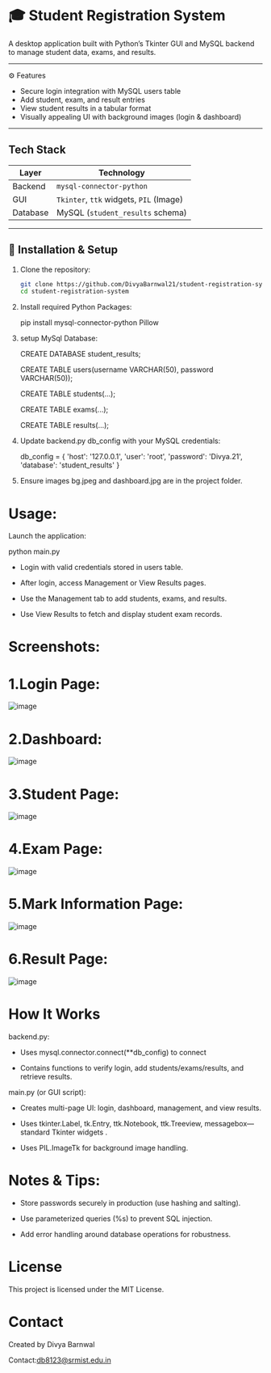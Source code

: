 # 🎓 Student Registration System

A desktop application built with Python’s Tkinter GUI and MySQL backend to manage student data, exams, and results.

---

⚙️ Features

- Secure login integration with MySQL users table  
- Add student, exam, and result entries  
- View student results in a tabular format  
- Visually appealing UI with background images (login & dashboard)

---

## Tech Stack

| Layer        | Technology                          |
|-------------|-------------------------------------|
| Backend     | `mysql-connector-python`           |
| GUI         | `Tkinter`, `ttk` widgets, `PIL` (Image) |
| Database    | MySQL (`student_results` schema)   |

---

## 🔧 Installation & Setup

1. Clone the repository:
   ```bash
   git clone https://github.com/DivyaBarnwal21/student-registration-system.git
   cd student-registration-system


2. Install required Python Packages:
   
   pip install mysql-connector-python Pillow

   
3. setup MySql Database:
   
   CREATE DATABASE student_results;
   
   CREATE TABLE users(username VARCHAR(50), password VARCHAR(50));
   
   CREATE TABLE students(...);
   
   CREATE TABLE exams(...);
   
   CREATE TABLE results(...);
   
5. Update backend.py db_config with your MySQL credentials:

   db_config = {
  'host': '127.0.0.1',
  'user': 'root',
  'password': 'Divya.21',
  'database': 'student_results'
}

6. Ensure images bg.jpeg and dashboard.jpg are in the project folder.

# Usage:

  Launch the application:
  
  python main.py


- Login with valid credentials stored in users table.

- After login, access Management or View Results pages.

- Use the Management tab to add students, exams, and results.

- Use View Results to fetch and display student exam records.


# Screenshots:
# 1.Login Page:
  ![image](https://github.com/user-attachments/assets/953347bd-a415-4ece-b79e-3b0f8afe3d30)
# 2.Dashboard:
  ![image](https://github.com/user-attachments/assets/f17d2743-cf63-4eba-95be-ed54e1ecf837)
# 3.Student Page:
  ![image](https://github.com/user-attachments/assets/26f85422-e8bc-41b0-a697-7b746f9deac7)
# 4.Exam Page:
  ![image](https://github.com/user-attachments/assets/cdcf9d10-327e-4e37-9747-d019da89a6f4)
# 5.Mark Information Page:
  ![image](https://github.com/user-attachments/assets/3ea987ea-3158-4e71-b2a3-ba71a9772a19)
# 6.Result Page:
  ![image](https://github.com/user-attachments/assets/f192c724-16fe-4c65-b4ef-efc131a20f45)



# How It Works
backend.py:

- Uses mysql.connector.connect(**db_config) to connect 

- Contains functions to verify login, add students/exams/results, and retrieve results.

main.py (or GUI script):

- Creates multi-page UI: login, dashboard, management, and view results.

- Uses tkinter.Label, tk.Entry, ttk.Notebook, ttk.Treeview, messagebox—standard Tkinter widgets .

- Uses PIL.ImageTk for background image handling.

# Notes & Tips:
- Store passwords securely in production (use hashing and salting).

- Use parameterized queries (%s) to prevent SQL injection.

- Add error handling around database operations for robustness.

# License
  This project is licensed under the MIT License.

# Contact
  Created by Divya Barnwal
  
  Contact:db8123@srmist.edu.in








  










